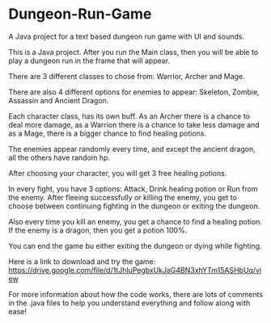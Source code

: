# Dungeon-Run-Game
A Java project for a text based dungeon run game with UI and sounds.

This is a Java project. After you run the Main class, then you will be able to play a dungeon run in the frame that will appear. 

There are 3 different classes to chose from: Warrior, Archer and Mage.

There are also 4 different options for enemies to appear: Skeleton, Zombie, Assassin and Ancient Dragon. 

Each character class, has its own buff. As an Archer there is a chance to deal more damage, as a Warrion there is a chance to take less damage and as a Mage, there is a bigger chance to find healing potions.

The enemies appear randomly every time, and except the ancient dragon, all the others have random hp. 

After choosing your character, you will get 3 free healing potions. 

In every fight, you have 3 options: Attack, Drink healing potion or Run from the enemy. After fleeing successfully or killing the enemy, you get to choose between continuing fighting in the dungeon or exiting the dungeon. 

Also every time you kill an enemy, you get a chance to find a healing potion. If the enemy is a dragon, then you get a potion 100%.

You can end the game bu either exiting the dungeon or dying while fighting.

Here is a link to download and try the game: https://drive.google.com/file/d/1tJhluPegbxUkJaG4BN3xhYTm15ASHbUq/view

For more information about how the code works, there are lots of comments in the .java files to help you understand everything and follow along with ease!
